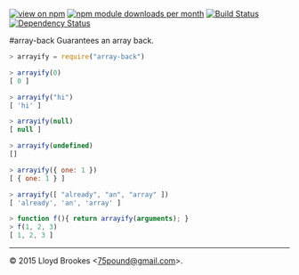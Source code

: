 [![view on npm](http://img.shields.io/npm/v/array-back.svg)](https://www.npmjs.org/package/array-back)
[![npm module downloads per month](http://img.shields.io/npm/dm/array-back.svg)](https://www.npmjs.org/package/array-back)
[![Build Status](https://travis-ci.org/75lb/array-back.svg?branch=master)](https://travis-ci.org/75lb/array-back)
[![Dependency Status](https://david-dm.org/75lb/array-back.svg)](https://david-dm.org/75lb/array-back)

#array-back
Guarantees an array back. 

```js
> arrayify = require("array-back")

> arrayify(0)
[ 0 ]

> arrayify("hi")
[ 'hi' ]

> arrayify(null)
[ null ]

> arrayify(undefined)
[]

> arrayify({ one: 1 })
[ { one: 1 } ]

> arrayify([ "already", "an", "array" ])
[ 'already', 'an', 'array' ]

> function f(){ return arrayify(arguments); }
> f(1, 2, 3)
[ 1, 2, 3 ]
```

* * *

&copy; 2015 Lloyd Brookes \<75pound@gmail.com\>.
